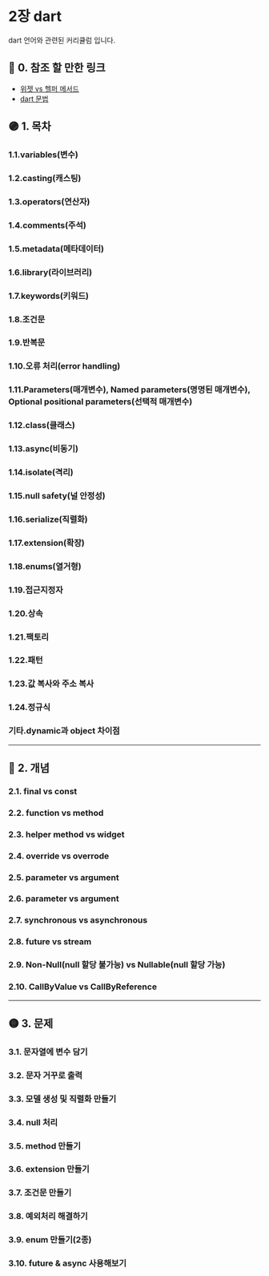 # 2장 dart

dart 언어와 관련된 커리큘럼 입니다.

## 🔴 0. 참조 할 만한 링크

- [위젯 vs 헬퍼 메서드](https://www.youtube.com/watch?v=IOyq-eTRhvo)
- [dart 문법](https://gaudy-tulip-a0f.notion.site/2023-DART-9cb08f251e4a4f18b7d2abe66a943c17?pvs=4)

## 🟣 1. 목차

### 1.1.variables(변수)

### 1.2.casting(캐스팅)

### 1.3.operators(연산자)

### 1.4.comments(주석)

### 1.5.metadata(메타데이터)

### 1.6.library(라이브러리)

### 1.7.keywords(키워드)

### 1.8.조건문

### 1.9.반복문

### 1.10.오류 처리(error handling)

### 1.11.Parameters(매개변수), Named parameters(명명된 매개변수), Optional positional parameters(선택적 매개변수)

### 1.12.class(클래스)

### 1.13.async(비동기)

### 1.14.isolate(격리)

### 1.15.null safety(널 안정성)

### 1.16.serialize(직렬화)

### 1.17.extension(확장)

### 1.18.enums(열거형)

### 1.19.접근지정자

### 1.20.상속

### 1.21.팩토리

### 1.22.패턴

### 1.23.값 복사와 주소 복사

### 1.24.정규식

### 기타.dynamic과 object 차이점


***

## 🔵 2. 개념

### 2.1. final vs const

### 2.2. function vs method

### 2.3. helper method vs widget

### 2.4. override vs overrode

### 2.5. parameter vs argument

### 2.6. parameter vs argument

### 2.7. synchronous vs asynchronous

### 2.8. future vs stream

### 2.9. Non-Null(null 할당 불가능) vs Nullable(null 할당 가능)

### 2.10. CallByValue vs CallByReference
***

## 🟡 3. 문제

### 3.1. 문자열에 변수 담기

### 3.2. 문자 거꾸로 출력

### 3.3. 모델 생성 및 직렬화 만들기

### 3.4. null 처리

### 3.5. method 만들기

### 3.6. extension 만들기

### 3.7. 조건문 만들기

### 3.8. 예외처리 해결하기

### 3.9. enum 만들기(2종)

### 3.10. future & async 사용해보기